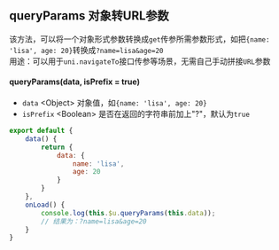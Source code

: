 ## queryParams 对象转URL参数

该方法，可以将一个对象形式参数转换成`get`传参所需参数形式，如把`{name: 'lisa', age: 20}`转换成`?name=lisa&age=20`  
用途：可以用于`uni.navigateTo`接口传参等场景，无需自己手动拼接`URL`参数

#### queryParams(data, isPrefix = true)


- `data` <Object\> 对象值，如`{name: 'lisa', age: 20}`  
- `isPrefix` <Boolean\> 是否在返回的字符串前加上"?"，默认为`true`

```js
export default {
	data() {
		return {
			data: {
				name: 'lisa',
				age: 20
			}
		}
	},
	onLoad() {
		console.log(this.$u.queryParams(this.data));
		// 结果为：?name=lisa&age=20
	}
}
```